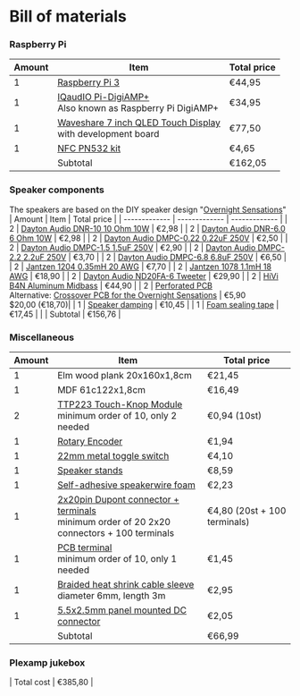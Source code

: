 # Bill of materials

### Raspberry Pi
| Amount  | Item  | Total price |
| ------------- | ------------- | ------------- |
| 1 | [Raspberry Pi 3](https://www.raspberrypi.com/products/raspberry-pi-3-model-b-plus/)  | €44,95  |
| 1 | [IQaudIO Pi-DigiAMP+](https://www.raspberrypi.com/products/digiamp-plus/) <br>Also known as Raspberry Pi DigiAMP+  | €34,95  |
| 1 | [Waveshare 7 inch QLED Touch Display](https://aliexpress.com/item/1005004634702269.html) <br>with development board | €77,50 |
| 1 | [NFC PN532 kit](https://aliexpress.com/item/1005005973913526.html) | €4,65 |
|   | Subtotal | €162,05 |

### Speaker components
The speakers are based on the DIY speaker design "[Overnight Sensations](https://sites.google.com/site/undefinition/bookshelf-speakers/diy-overnightsensations)" 
| Amount  | Item  | Total price |
| ------------- | ------------- | ------------- |
| 2	| [Dayton Audio DNR-10 10 Ohm 10W](https://www.soundimports.eu/en/dayton-audio-dnr-10.html) | €2,98 |
| 2	| [Dayton Audio DNR-6.0 6 Ohm 10W](https://www.soundimports.eu/en/dayton-audio-dnr-10.html) | €2,98 |
| 2	| [Dayton Audio DMPC-0.22 0.22uF 250V](https://www.soundimports.eu/en/dayton-audio-dmpc-022.html) | €2,50 |
| 2	| [Dayton Audio DMPC-1.5 1.5uF 250V](https://www.soundimports.eu/en/dayton-audio-dmpc-1-5.html) | €2,90 |
| 2	| [Dayton Audio DMPC-2.2 2.2uF 250V](https://www.soundimports.eu/en/dayton-audio-dmpc-22.html) | €3,70 |
| 2	| [Dayton Audio DMPC-6.8 6.8uF 250V](https://www.soundimports.eu/en/dayton-audio-dmpc-6-8.html) | €6,50 |
| 2	| [Jantzen 1204 0.35mH 20 AWG](https://www.soundimports.eu/en/jantzen-audio-000-1204.html) | €7,70 |
| 2	| [Jantzen 1078 1.1mH 18 AWG](https://www.soundimports.eu/en/jantzen-audio-000-1078.html) | €18,90 |
| 2	| [Dayton Audio ND20FA-6 Tweeter](https://www.soundimports.eu/en/dayton-audio-nd20fa-6.html) | €29,90 |
| 2	| [HiVi B4N Aluminum Midbass](https://www.soundimports.eu/en/hivi-b4n.html) | €44,90 |
| 2 | [Perforated PCB](https://www.soundimports.eu/nl/320-470.html) <br>Alternative: [Crossover PCB for the Overnight Sensations](https://www.ebay.com/itm/283420027089) | €5,90 <br> $20,00 (€18,70)|
| 1 | [Speaker damping](https://www.soundimports.eu/nl/monacor-mdm-2.html) | €10,45 |
| 1 | [Foam sealing tape](https://www.soundimports.eu/nl/gasketing-tape-1-2.html) | €17,45 |
|   | Subtotal | €156,76 |

### Miscellaneous
| Amount  | Item  | Total price |
| ------------- | ------------- | ------------- |
| 1 | Elm wood plank 20x160x1,8cm | €21,45 |
| 1 | MDF 61c122x1,8cm | €16,49 |
| 2 | [TTP223 Touch-Knop Module](https://aliexpress.com/item/1005005981286756.html) <br>minimum order of 10, only 2 needed | €0,94 (10st) |
| 1 | [Rotary Encoder](https://aliexpress.com/item/33039321968.html) | €1,94 |
| 1 | [22mm metal toggle switch](https://aliexpress.com/item/1005005918066040.html) | €4,10 |
| 1 | [Speaker stands](https://aliexpress.com/item/4000427279953.html) | €8,59 |
| 1 | [Self-adhesive speakerwire foam](https://aliexpress.com/item/1005006204882391.html) | €2,23 |
| 1 | [2x20pin Dupont connector + terminals](https://aliexpress.com/item/32951306845.html) <br>minimum order of 20 2x20 connectors + 100 terminals | €4,80 (20st + 100 terminals) |
| 1 | [PCB terminal](https://aliexpress.com/item/1005003373535370.html) <br>minimum order of 10, only 1 needed | €1,45 |
| 1 | [Braided heat shrink cable sleeve](https://aliexpress.com/item/1005006219473493.html) <br>diameter 6mm, length 3m | €2,95 |
| 1 | [5.5x2.5mm panel mounted DC connector](https://aliexpress.com/item/4000694128319.html) | €2,05 |
|   | Subtotal | €66,99 |

### Plexamp jukebox
| Total cost | €385,80 |